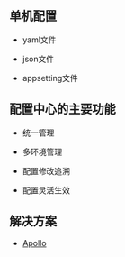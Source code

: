 ## 单机配置

* yaml文件

* json文件

* appsetting文件


## 配置中心的主要功能

* 统一管理

* 多环境管理

* 配置修改追溯

* 配置灵活生效


## 解决方案

* [Apollo]()



